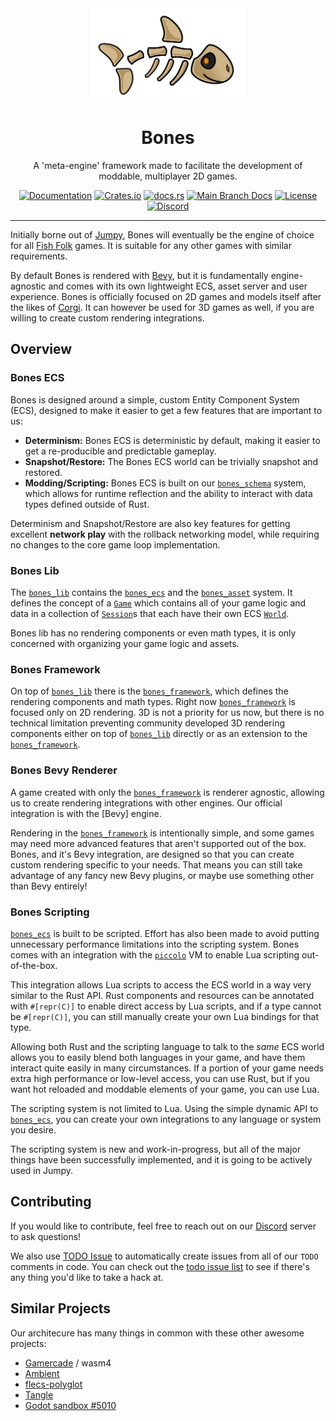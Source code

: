 <div align="center">
<img src="https://raw.githubusercontent.com/fishfolk/bones_branding/main/renders/logo-rect.svg" align="center" width="250px" />
<h1>Bones</h1>

A 'meta-engine' framework made to facilitate the development of moddable, multiplayer 2D games.

[![Documentation](https://img.shields.io/badge/documentation-fishfolk.org-green.svg?labelColor=1e1c24&color=f3ee7a)](https://fishfolk.org/bones/overview/introduction/)
[![Crates.io](https://img.shields.io/crates/v/bones_lib?labelColor=1e1c24)](https://crates.io/crates/bones_lib)
[![docs.rs](https://img.shields.io/docsrs/bones_framework?label=API%20Docs&labelColor=1e1c24)](https://docs.rs/bones_framework)
[![Main Branch Docs](https://img.shields.io/badge/API_Docs-Main_Branch-blue?labelColor=1e1c24&color=red)](https://fishfolk.github.io/bones/rustdoc/bones_framework/index.html)
[![License](https://img.shields.io/badge/License-MIT%20or%20Apache%202-green.svg?label=license&labelColor=1e1c24&color=34925e)](./LICENSE)
[![Discord](https://img.shields.io/discord/865004050357682246?logo=discord&logoColor=white)](https://discord.gg/4smxjcheE5)

<hr />

</div>

Initially borne out of [Jumpy](https://github.com/fishfolk/jumpy), Bones will eventually be the engine of choice for all [Fish Folk](https://github.com/fishfolk) games. It is suitable for any other games with similar requirements.

By default Bones is rendered with [Bevy](https://bevyengine.org), but it is fundamentally engine-agnostic and comes with its own lightweight ECS, asset server and user experience. Bones is officially focused on 2D games and models itself after the likes of [Corgi](https://corgi-engine.moremountains.com/). It can however be used for 3D games as well, if you are willing to create custom rendering integrations.

## Overview

### Bones ECS

Bones is designed around a simple, custom Entity Component System (ECS), designed to make it easier to get a few features that are important to us:

- **Determinism:** Bones ECS is deterministic by default, making it easier to get a re-producible and predictable gameplay.
- **Snapshot/Restore:** The Bones ECS world can be trivially snapshot and restored.
- **Modding/Scripting:** Bones ECS is built on our [`bones_schema`] system, which allows for runtime reflection and the ability to interact with data types defined outside of Rust.

[`bones_schema`]: https://fishfolk.github.io/bones/rustdoc/bones_schema/index.html

Determinism and Snapshot/Restore are also key features for getting excellent **network play** with the rollback networking model, while requiring no changes to the core game loop implementation.

### Bones Lib

The [`bones_lib`] contains the [`bones_ecs`] and the [`bones_asset`] system. It defines the concept
of a [`Game`] which contains all of your game logic and data in a collection of [`Session`]s that
each have their own ECS [`World`].

Bones lib has no rendering components or even math types, it is only concerned with organizing your game logic and assets.

[`bones_lib`]: https://fishfolk.github.io/bones/rustdoc/bones_lib/index.html
[`bones_ecs`]: https://fishfolk.github.io/bones/rustdoc/bones_ecs/index.html
[`bones_asset`]: https://fishfolk.github.io/bones/rustdoc/bones_asset/index.html
[`Game`]: https://fishfolk.github.io/bones/rustdoc/bones_lib/struct.Game.html
[`Session`]: https://fishfolk.github.io/bones/rustdoc/bones_lib/struct.Session.html
[`World`]: https://fishfolk.github.io/bones/rustdoc/bones_lib/ecs/struct.World.html

### Bones Framework

On top of [`bones_lib`] there is the [`bones_framework`], which defines the rendering components and
math types. Right now [`bones_framework`] is focused only on 2D rendering. 3D is not a priority for
us now, but there is no technical limitation preventing community developed 3D rendering components
either on top of [`bones_lib`] directly or as an extension to the [`bones_framework`].

[`bones_framework`]: https://fishfolk.github.io/bones/rustdoc/bones_framework/index.html

### Bones Bevy Renderer

A game created with only the [`bones_framework`] is renderer agnostic, allowing us to create
rendering integrations with other engines. Our official integration is with the [Bevy] engine.

Rendering in the [`bones_framework`] is intentionally simple, and some games may need more advanced
features that aren't supported out of the box. Bones, and it's Bevy integration, are designed so
that you can create custom rendering specific to your needs. That means you can still take advantage
of any fancy new Bevy plugins, or maybe use something other than Bevy entirely!

### Bones Scripting

[`bones_ecs`] is built to be scripted. Effort has also been made to avoid putting unnecessary
performance limitations into the scripting system. Bones comes with an integration with the
[`piccolo`] VM to enable Lua scripting out-of-the-box.

This integration allows Lua scripts to access the ECS world in a way very similar to the
Rust API. Rust components and resources can be annotated with `#[repr(C)]` to enable direct
access by Lua scripts, and if a type cannot be `#[repr(C)]`, you can still manually
create your own Lua bindings for that type.

Allowing both Rust and the scripting language to talk to the _same_ ECS world allows you to easily
blend both languages in your game, and have them interact quite easily in many circumstances. If
a portion of your game needs extra high performance or low-level access, you can use Rust, but
if you want hot reloaded and moddable elements of your game, you can use Lua.

The scripting system is not limited to Lua. Using the simple dynamic API to [`bones_ecs`], you can
create your own integrations to any language or system you desire.

The scripting system is new and work-in-progress, but all of the major things have been
successfully implemented, and it is going to be actively used in Jumpy.

[`piccolo`]: https://github.com/kyren/piccolo/

## Contributing

If you would like to contribute, feel free to reach out on our [Discord](https://discord.gg/4smxjcheE5) server to ask questions!

We also use [TODO Issue][tdi] to automatically create issues from all of our `TODO` comments in code. You can check out the [todo issue list][tdil] to see if there's any thing you'd like to take a hack at.

[tdi]: https://github.com/DerJuulsn/todo-issue
[tdil]: https://github.com/fishfolk/bones/issues?q=is%3Aissue+is%3Aopen+label%3Acode%3Atodo

## Similar Projects

Our architecure has many things in common with these other awesome projects:

- [Gamercade](https://github.com/gamercade-io/) / wasm4
- [Ambient](https://github.com/AmbientRun/Ambient)
- [flecs-polyglot](https://github.com/flecs-hub/flecs-polyglot)
- [Tangle](https://github.com/kettle11/tangle)
- [Godot sandbox #5010](https://github.com/godotengine/godot-proposals/issues/5010)
